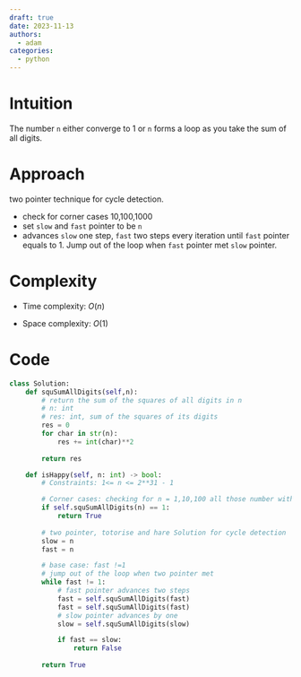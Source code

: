 ```yaml
---
draft: true
date: 2023-11-13
authors:
  - adam
categories:
  - python
---
```


# Intuition
<!-- Describe your first thoughts on how to solve this problem. -->
The number `n` either converge to 1 or `n` forms a loop as you take the sum of all digits.

# Approach
<!-- Describe your approach to solving the problem. -->
two pointer technique for cycle detection.
- check for corner cases 10,100,1000
- set `slow` and `fast` pointer to be `n` 
- advances `slow` one step, `fast` two steps every iteration until `fast` pointer equals to 1. Jump out of the loop when `fast` pointer met `slow` pointer.

# Complexity
- Time complexity: $O(n)$
<!-- Add your time complexity here, e.g. $$O(n)$$ -->

- Space complexity: $O(1)$
<!-- Add your space complexity here, e.g. $$O(n)$$ -->

# Code
```python
class Solution:
    def squSumAllDigits(self,n):
        # return the sum of the squares of all digits in n
        # n: int
        # res: int, sum of the squares of its digits
        res = 0
        for char in str(n):
            res += int(char)**2
        
        return res

    def isHappy(self, n: int) -> bool:
        # Constraints: 1<= n <= 2**31 - 1

        # Corner cases: checking for n = 1,10,100 all those number with 1 following trailing zeros
        if self.squSumAllDigits(n) == 1:
            return True
              
        # two pointer, totorise and hare Solution for cycle detection
        slow = n
        fast = n

        # base case: fast !=1
        # jump out of the loop when two pointer met
        while fast != 1:
            # fast pointer advances two steps
            fast = self.squSumAllDigits(fast)
            fast = self.squSumAllDigits(fast)
            # slow pointer advances by one
            slow = self.squSumAllDigits(slow)

            if fast == slow:
                return False
        
        return True

        


```